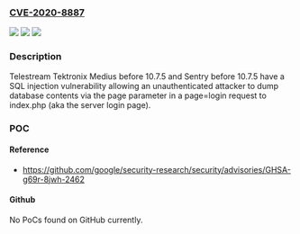 ### [CVE-2020-8887](https://cve.mitre.org/cgi-bin/cvename.cgi?name=CVE-2020-8887)
![](https://img.shields.io/static/v1?label=Product&message=n%2Fa&color=blue)
![](https://img.shields.io/static/v1?label=Version&message=n%2Fa&color=blue)
![](https://img.shields.io/static/v1?label=Vulnerability&message=n%2Fa&color=brighgreen)

### Description

Telestream Tektronix Medius before 10.7.5 and Sentry before 10.7.5 have a SQL injection vulnerability allowing an unauthenticated attacker to dump database contents via the page parameter in a page=login request to index.php (aka the server login page).

### POC

#### Reference
- https://github.com/google/security-research/security/advisories/GHSA-g69r-8jwh-2462

#### Github
No PoCs found on GitHub currently.

